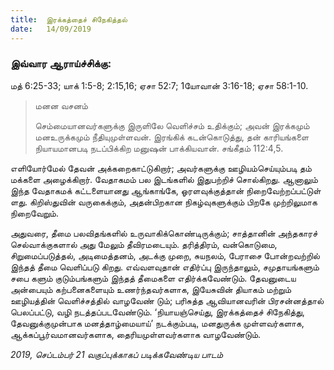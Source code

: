 ```yaml
---
title:  இரக்கத்தைச் சிநேகித்தல்
date:   14/09/2019
---
```


### இவ்வார ஆராய்ச்சிக்கு: 
மத் 6:25-33; யாக் 1:5-8; 2:15,16; ஏசா 52:7; 1யோவான் 3:16-18; ஏசா 58:1-10.

> <p>மனன வசனம்</p> 
> செம்மையானவர்களுக்கு இருளிலே வெளிச்சம் உதிக்கும்; அவன் இரக்கமும் மனஉருக்கமும் நீதியுமுள்ளவன். இரங்கிக் கடன்கொடுத்து, தன் காரியங்களை நியாயமானபடி நடப்பிக்கிற மனுஷன் பாக்கியவான். சங்கீதம் 112:4,5.

எளியோர்மேல் தேவன் அக்கறைகாட்டுகிறார்; அவர்களுக்கு ஊழியம்செய்யும்படி தம் மக்களை அழைக்கிறார். வேதாகமம் பல இடங்களில் இதுபற்றிச் சொல்கிறது. ஆனாலும் இந்த வேதாகமக் கட்டளையானது ஆங்காங்கே, ஓரளவுக்குத்தான் நிறைவேற்றப்பட்டுள் ளது. கிறிஸ்துவின் வருகைக்கும், அதன்பிறகான நிகழ்வுகளுக்கும் பிறகே முற்றிலுமாக நிறைவேறும்.

அதுவரை, தீமை பலவிதங்களில் உருவாகிக்கொண்டிருக்கும்; சாத்தானின் அந்தகாரச் செல்வாக்குகளால் அது மேலும் தீவிரமடையும். தரித்திரம், வன்கொடுமை, சிறுமைப்படுத்தல், அடிமைத்தனம், அடக்கு முறை, சுயநலம், பேராசை போன்றவற்றில் இந்தத் தீமை வெளிப்படு கிறது. எவ்வளவுதான் எதிர்ப்பு இருந்தாலும், சமுதாயங்களும் சபை களும் குடும்பங்களும் இந்தத் தீமைகளை எதிர்க்கவேண்டும். தேவனுடைய அன்பையும் கற்பனைகளையும் உணர்ந்தவர்களாக, இயேசுவின் தியாகம் மற்றும் ஊழியத்தின் வெளிச்சத்தில் வாழவேண் டும்; பரிசுத்த ஆவியானவரின் பிரசன்னத்தால் பெலப்பட்டு, வழி நடத்தப்படவேண்டும். ‘நியாயஞ்செய்து, இரக்கத்தைச் சிநேகித்து,  தேவனுக்குமுன்பாக மனத்தாழ்மையாய்’ நடக்கும்படி, மனதுருக்க முள்ளவர்களாக, ஆக்கப்பூர்வமானவர்களாக, தைரியமுள்ளவர்களாக வாழவேண்டும்.

_2019, செப்டம்பர் 21 வகுப்புக்காகப் படிக்கவேண்டிய பாடம்_